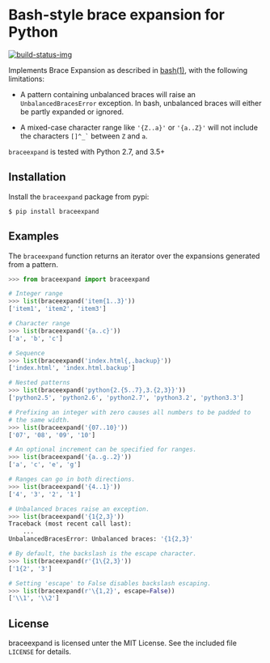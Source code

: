 # Bash-style brace expansion for Python

[![build-status-img]][build-status-url]

Implements Brace Expansion as described in [bash(1)][1], with the following
limitations:

  * A pattern containing unbalanced braces will raise an
    `UnbalancedBracesError` exception. In bash, unbalanced braces will either
    be partly expanded or ignored.

  * A mixed-case character range like `'{Z..a}'` or `'{a..Z}'` will not
    include the characters `` []^_` `` between `Z` and `a`.

`braceexpand` is tested with Python 2.7, and 3.5+

## Installation

Install the `braceexpand` package from pypi:

    $ pip install braceexpand

## Examples

The `braceexpand` function returns an iterator over the expansions generated
from a pattern.

~~~python
>>> from braceexpand import braceexpand

# Integer range
>>> list(braceexpand('item{1..3}'))
['item1', 'item2', 'item3']

# Character range
>>> list(braceexpand('{a..c}'))
['a', 'b', 'c']

# Sequence
>>> list(braceexpand('index.html{,.backup}'))
['index.html', 'index.html.backup']

# Nested patterns
>>> list(braceexpand('python{2.{5..7},3.{2,3}}'))
['python2.5', 'python2.6', 'python2.7', 'python3.2', 'python3.3']

# Prefixing an integer with zero causes all numbers to be padded to
# the same width.
>>> list(braceexpand('{07..10}'))
['07', '08', '09', '10']

# An optional increment can be specified for ranges.
>>> list(braceexpand('{a..g..2}'))
['a', 'c', 'e', 'g']

# Ranges can go in both directions.
>>> list(braceexpand('{4..1}'))
['4', '3', '2', '1']

# Unbalanced braces raise an exception.
>>> list(braceexpand('{1{2,3}'))
Traceback (most recent call last):
    ...
UnbalancedBracesError: Unbalanced braces: '{1{2,3}'

# By default, the backslash is the escape character.
>>> list(braceexpand(r'{1\{2,3}'))
['1{2', '3']

# Setting 'escape' to False disables backslash escaping.
>>> list(braceexpand(r'\{1,2}', escape=False))
['\\1', '\\2']
~~~

[1]: http://man7.org/linux/man-pages/man1/bash.1.html#EXPANSION
[build-status-url]: https://travis-ci.org/trendels/braceexpand
[build-status-img]: https://travis-ci.org/trendels/braceexpand.svg

## License

braceexpand is licensed unter the MIT License. See the included file `LICENSE`
for details.
